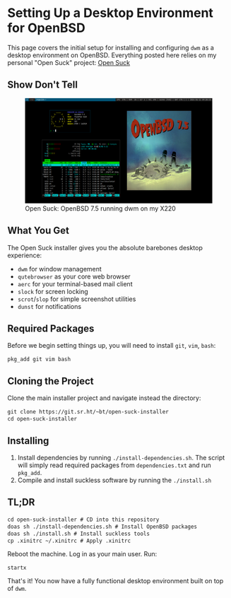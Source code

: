 # Setting Up a Desktop Environment for OpenBSD

This page covers the initial setup for installing and configuring `dwm` as a desktop environment on OpenBSD. Everything posted here relies on my personal "Open Suck" project: [Open Suck](https://sr.ht/~bt/open-suck/)

## Show Don't Tell

<figure>
<img src="/public/images/open-suck-75.png" alt="Screenshot of OpenBSD 7.5 running dwm">
<figcaption>Open Suck: OpenBSD 7.5 running dwm on my X220</figcaption>
</figure>
 
## What You Get

The Open Suck installer gives you the absolute barebones desktop experience:

- `dwm` for window management
- `qutebrowser` as your core web browser
- `aerc` for your terminal-based mail client
- `slock` for screen locking
- `scrot`/`slop` for simple screenshot utilities
- `dunst` for notifications

## Required Packages

Before we begin setting things up, you will need to install `git`, `vim`, `bash`:

    pkg_add git vim bash

## Cloning the Project

Clone the main installer project and navigate instead the directory:

    git clone https://git.sr.ht/~bt/open-suck-installer
    cd open-suck-installer

## Installing

1. Install dependencies by running `./install-dependencies.sh`. The script will simply read required packages from `dependencies.txt` and run `pkg_add`.
2. Compile and install suckless software by running the `./install.sh`

## TL;DR

    cd open-suck-installer # CD into this repository
    doas sh ./install-dependencies.sh # Install OpenBSD packages
    doas sh ./install.sh # Install suckless tools
    cp .xinitrc ~/.xinitrc # Apply .xinitrc

Reboot the machine. Log in as your main user. Run:


    startx


That's it! You now have a fully functional desktop environment built on top of `dwm`.
